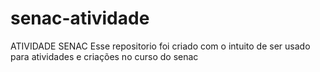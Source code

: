 # senac-atividade
ATIVIDADE SENAC
Esse repositorio foi criado com o intuito de ser usado para atividades e criações no curso do senac
